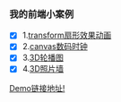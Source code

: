 ### 我的前端小案例
- [x] 1.[transform扇形效果动画](http://tcly861204.github.io/myDemos/demo/1/index.html)
- [x] 2.[canvas数码时钟](http://tcly861204.github.io/myDemos/demo/2/index.html)
- [x] 3.[3D轮播图](http://tcly861204.github.io/myDemos/demo/3/index.html)
- [x] 4.[3D照片墙](http://tcly861204.github.io/myDemos/demo/4/index.html)

 [Demo链接地址!](http://tcly861204.github.io/myDemos/)

